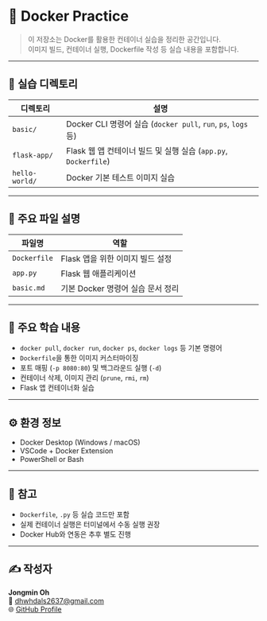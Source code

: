 # 🐳 Docker Practice

> 이 저장소는 Docker를 활용한 컨테이너 실습을 정리한 공간입니다.  
> 이미지 빌드, 컨테이너 실행, Dockerfile 작성 등 실습 내용을 포함합니다.

---

## 📁 실습 디렉토리

| 디렉토리 | 설명 |
|----------|------|
| `basic/` | Docker CLI 명령어 실습 (`docker pull`, `run`, `ps`, `logs` 등) |
| `flask-app/` | Flask 웹 앱 컨테이너 빌드 및 실행 실습 (`app.py`, `Dockerfile`) |
| `hello-world/` | Docker 기본 테스트 이미지 실습 |

---

## 📄 주요 파일 설명

| 파일명 | 역할 |
|--------|------|
| `Dockerfile` | Flask 앱을 위한 이미지 빌드 설정 |
| `app.py` | Flask 웹 애플리케이션 |
| `basic.md` | 기본 Docker 명령어 실습 문서 정리 |

---

## 🧪 주요 학습 내용

- `docker pull`, `docker run`, `docker ps`, `docker logs` 등 기본 명령어
- `Dockerfile`을 통한 이미지 커스터마이징
- 포트 매핑 (`-p 8080:80`) 및 백그라운드 실행 (`-d`)
- 컨테이너 삭제, 이미지 관리 (`prune`, `rmi`, `rm`)
- Flask 앱 컨테이너화 실습

---

## ⚙️ 환경 정보

- Docker Desktop (Windows / macOS)
- VSCode + Docker Extension
- PowerShell or Bash

---

## 📌 참고

- `Dockerfile`, `.py` 등 실습 코드만 포함
- 실제 컨테이너 실행은 터미널에서 수동 실행 권장
- Docker Hub와 연동은 추후 별도 진행

---

## ✍️ 작성자

**Jongmin Oh**  
📧 dhwhdals2637@gmail.com  
🌐 [GitHub Profile](https://github.com/Oh-jongmin)
